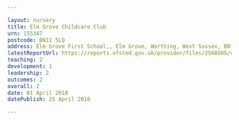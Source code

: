 ```yaml
---

layout: nursery
title: Elm Grove Childcare Club
urn: 155347
postcode: BN11 5LQ
address: Elm Grove First School,, Elm Grove, Worthing, West Sussex, BN11 5LQ
latestReportUrl: https://reports.ofsted.gov.uk/provider/files/2568805/urn/155347.pdf
teaching: 2
development: 1
leadership: 2
outcomes: 2
overall: 2
date: 01 April 2018 
datePublish: 25 April 2016

---
```

